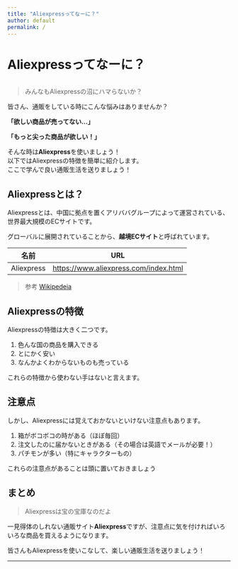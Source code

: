 ```yaml
---
title: "Aliexpressってなーに？"
author: default
permalink: /
---
```

# Aliexpressってなーに？
<!-- ![image](https://ja.wikipedia.org/wiki/AliExpress#/media/%E3%83%95%E3%82%A1%E3%82%A4%E3%83%AB:Aliexpress_logo.svg) -->
<img href="https://ja.wikipedia.org/wiki/AliExpress#/media/%E3%83%95%E3%82%A1%E3%82%A4%E3%83%AB:Aliexpress_logo.svg"></img>
> みんなもAliexpressの沼にハマらないか？

皆さん、通販をしている時にこんな悩みはありませんか？

**「欲しい商品が売ってない…」**

**「もっと尖った商品が欲しい！」**
  
そんな時は**Aliexpress**を使いましょう！  
以下ではAliexpressの特徴を簡単に紹介します。  
ここで学んで良い通販生活を送りましょう！  

## Aliexpressとは？
Aliexpressとは、中国に拠点を置くアリババグループによって運営されている、世界最大規模のECサイトです。

グローバルに展開されていることから、**越境ECサイト**と呼ばれています。

| 名前  | URL  |
|-----|-----|
| Aliexpress  | https://www.aliexpress.com/index.html  |
> 参考 [Wikipedeia](https://ja.wikipedia.org/wiki/AliExpress)

## Aliexpressの特徴
Aliexpressの特徴は大きく二つです。  
1. 色んな国の商品を購入できる
2. とにかく安い
3. なんかよくわからないものも売っている

これらの特徴から使わない手はないと言えます。


## 注意点
しかし、Aliexpressには覚えておかないといけない注意点もあります。
1. 箱がボコボコの時がある（ほぼ毎回）
2. 注文したのに届かないときがある（その場合は英語でメールが必要！）
3. パチモンが多い（特にキャラクターもの）

これらの注意点があることは頭に置いておきましょう

## まとめ
> Aliexpressは宝の宝庫なのだよ

一見得体のしれない通販サイト**Aliexpress**ですが、注意点に気を付ければいろいろな商品を買えるようになります。

皆さんもAliexpressを使いこなして、楽しい通販生活を送りましょう！




---

